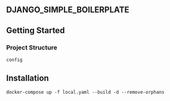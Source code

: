 ## DJANGO_SIMPLE_BOILERPLATE

## Getting Started
### Project Structure
```
config
```

## Installation
```shell
docker-compose up -f local.yaml --build -d --remove-orphans
```